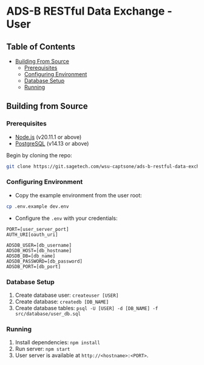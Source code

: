 # ADS-B RESTful Data Exchange - User

## Table of Contents

<!--toc:start-->

- [Building From Source](#building-from-source)
  - [Prerequisites](#prerequisites)
  - [Configuring Environment](#configuring-environment)
  - [Database Setup](#database-setup)
  - [Running](#running)

<!--toc:end-->

<!-- BUILDING FROM SOURCE -->

## Building from Source

### Prerequisites

- [Node.js](https://nodejs.org/en/download/) (v20.11.1 or above)
- [PostgreSQL](https://www.postgresql.org/download/) (v14.13 or above)

Begin by cloning the repo:

```bash
git clone https://git.sagetech.com/wsu-captsone/ads-b-restful-data-exchange.git
```

### Configuring Environment

- Copy the example environment from the user root:

```bash
cp .env.example dev.env
```

- Configure the `.env` with your credentials:

```.env
PORT=[user_server_port]
AUTH_URI[oauth_uri]

ADSDB_USER=[db_username]
ADSDB_HOST=[db_hostname]
ADSDB_DB=[db_name]
ADSDB_PASSWORD=[db_password]
ADSDB_PORT=[db_port]
```

### Database Setup

1. Create database user: `createuser [USER]`
1. Create database: `createdb [DB_NAME]`
1. Create database tables: `psql -U [USER] -d [DB_NAME] -f src/database/user_db.sql`

### Running

1. Install dependencies: `npm install`
1. Run server: `npm start`
1. User server is available at `http://<hostname>:<PORT>`.
